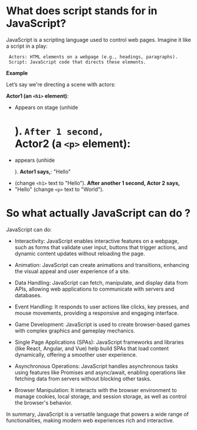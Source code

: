 # What does script stands for in JavaScript?

JavaScript is a scripting language used to control web pages. Imagine it like a script in a play:

   ``` 
    Actors: HTML elements on a webpage (e.g., headings, paragraphs).
    Script: JavaScript code that directs these elements.
```
**Example**

Let’s say we're directing a scene with actors:

**Actor1 (an `<h1>` element)**: 
- Appears on stage (unhide <h1>).
**`After 1 second,`**  
**Actor2 (a `<p>` element)**: 
- appears (unhide <p>).
**Actor1  says,**: "Hello" 
- (change `<h1>` text to "Hello").
**After another 1 second, Actor 2 says,** 
- "Hello" (change `<p>` text to "World").



# So what actually JavaScript can do ?
JavaScript can do:

- Interactivity: JavaScript enables interactive features on a webpage, such as forms that validate user input, buttons that trigger actions, and dynamic content updates without reloading the page.

- Animation: JavaScript can create animations and transitions, enhancing the visual appeal and user experience of a site.

- Data Handling: JavaScript can fetch, manipulate, and display data from APIs, allowing web applications to communicate with servers and databases.

- Event Handling: It responds to user actions like clicks, key presses, and mouse movements, providing a responsive and engaging interface.

- Game Development: JavaScript is used to create browser-based games with complex graphics and gameplay mechanics.

- Single Page Applications (SPAs): JavaScript frameworks and libraries (like React, Angular, and Vue) help build SPAs that load content dynamically, offering a smoother user experience.

- Asynchronous Operations: JavaScript handles asynchronous tasks using features like Promises and async/await, enabling operations like fetching data from servers without blocking other tasks.

- Browser Manipulation: It interacts with the browser environment to manage cookies, local storage, and session storage, as well as control the browser's behavior.

In summary, JavaScript is a versatile language that powers a wide range of functionalities, making modern web experiences rich and interactive. 